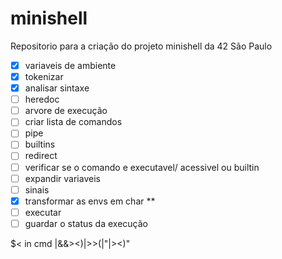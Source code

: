 # minishell
Repositorio para a criação do projeto minishell da 42 São Paulo

- [x] variaveis de ambiente
- [x] tokenizar
- [x] analisar sintaxe
- [ ] heredoc
- [ ] arvore de execução
- [ ] criar lista de comandos
- [ ] pipe
- [ ] builtins
- [ ] redirect
- [ ] verificar se o comando e executavel/ acessivel ou builtin
- [ ] expandir variaveis
- [ ] sinais
- [x] transformar as envs em char **
- [ ] executar
- [ ] guardar o status da execução

$< in cmd |&&><)|>>(|"|><)"
